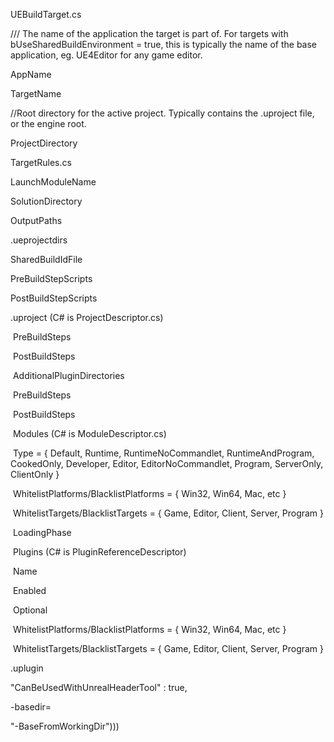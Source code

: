 UEBuildTarget.cs

/// The name of the application the target is part of. For targets with bUseSharedBuildEnvironment = true, this is typically the name of the base application, eg. UE4Editor for any game editor.

AppName

TargetName

//Root directory for the active project. Typically contains the .uproject file, or the engine root.

ProjectDirectory

TargetRules.cs

LaunchModuleName

SolutionDirectory

OutputPaths

.ueprojectdirs

SharedBuildIdFile

PreBuildStepScripts

PostBuildStepScripts

.uproject (C# is ProjectDescriptor.cs)

​ PreBuildSteps

​ PostBuildSteps

​ AdditionalPluginDirectories

​ PreBuildSteps

​ PostBuildSteps

​ Modules (C# is ModuleDescriptor.cs)

​ Type = { Default, Runtime, RuntimeNoCommandlet, RuntimeAndProgram, CookedOnly, Developer, Editor, EditorNoCommandlet, Program, ServerOnly, ClientOnly }

​ WhitelistPlatforms/BlacklistPlatforms = { Win32, Win64, Mac, etc }

​ WhitelistTargets/BlacklistTargets = { Game, Editor, Client, Server, Program }

​ LoadingPhase

​ Plugins (C# is PluginReferenceDescriptor)

​ Name

​ Enabled

​ Optional

​ WhitelistPlatforms/BlacklistPlatforms = { Win32, Win64, Mac, etc }

​ WhitelistTargets/BlacklistTargets = { Game, Editor, Client, Server, Program }

.uplugin

"CanBeUsedWithUnrealHeaderTool" : true,

-basedir=

"-BaseFromWorkingDir")))
